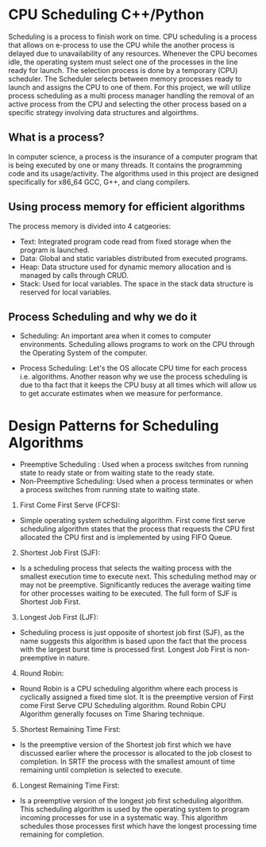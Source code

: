 # CPU Scheduling C++/Python
Scheduling is a process to finish work on time. CPU scheduling is a process that allows on e-process to use the CPU while the another process is delayed due to unavailability of any resources. Whenever the CPU becomes idle, the operating system must select one of the processes in the line ready for launch. The selection process is done by a temporary (CPU) scheduler. The Scheduler selects between memory processes ready to launch and assigns the CPU to one of them. For this project, we will utilize process scheduling as a multi process manager handling the removal of an active process from the CPU and selecting the other process based on a specific strategy involving data structures and algoirthms.

## What is a process?
 In computer science, a process is the insurance of a computer program that is being executed by one or many threads. It contains the programming code and its usage/activity. The algorithms used in this project are designed specifically for x86_64 GCC, G++, and clang compilers.
 
## Using process memory for efficient algorithms
 The process memory is divided into 4 catgeories:
 * Text: Integrated program code read from fixed storage when the program is launched.
 * Data: Global and static variables distributed from executed programs.
 * Heap: Data structure used for dynamic memory allocation and is managed by calls through CRUD.
 * Stack: Used for local variables. The space in the stack data structure is reserved for local variables.

## Process Scheduling and why we do it
 * Scheduling: An important area when it comes to computer environments. Scheduling allows programs to work on the CPU through the Operating System of the computer.

 * Process Scheduling: Let's the OS allocate CPU time for each process i.e. algorithms. Another reason why we use the process scheduling is due to tha fact that it keeps the CPU busy at all times which will allow us to get accurate estimates when we measure for performance. 
    
# Design Patterns for Scheduling Algorithms
* Preemptive Scheduling :
 Used when a process switches from running state to ready state or from waiting state to the ready state.
* Non-Preemptive Scheduling:
 Used when a process terminates or when a process switches from running state to waiting state.
 
1. First Come First Serve (FCFS):
* Simple operating system scheduling algorithm. First come first serve scheduling algorithm states that the process that requests the CPU first allocated the CPU first and is implemented by using FIFO Queue.

2. Shortest Job First (SJF):
* Is a scheduling process that selects the waiting process with the smallest execution time to execute next. This scheduling method may or may not be preemptive. Significantly reduces the average waiting time for other processes waiting to be executed. The full form of SJF is Shortest Job First.

3. Longest Job First (LJF):
* Scheduling process is just opposite of shortest job first (SJF), as the name suggests this algorithm is based upon the fact that the process with the largest burst time is processed first. Longest Job First is non-preemptive in nature.

4. Round Robin:
* Round Robin is a CPU scheduling algorithm where each process is cyclically assigned a fixed time slot. It is the preemptive version of First come First Serve CPU Scheduling algorithm. Round Robin CPU Algorithm generally focuses on Time Sharing technique. 

5. Shortest Remaining Time First:
* Is the preemptive version of the Shortest job first which we have discussed earlier where the processor is allocated to the job closest to completion. In SRTF the process with the smallest amount of time remaining until completion is selected to execute.

6. Longest Remaining Time First:
*  Is a preemptive version of the longest job first scheduling algorithm. This scheduling algorithm is used by the operating system to program incoming processes for use in a systematic way. This algorithm schedules those processes first which have the longest processing time remaining for completion.

